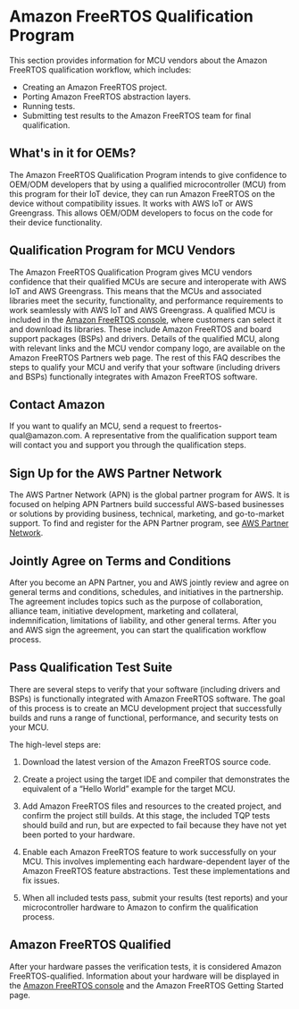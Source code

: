 # Amazon FreeRTOS Qualification Program<a name="freertos-qualification-program"></a>

This section provides information for MCU vendors about the Amazon FreeRTOS qualification workflow, which includes:
+ Creating an Amazon FreeRTOS project\.
+ Porting Amazon FreeRTOS abstraction layers\.
+ Running tests\.
+ Submitting test results to the Amazon FreeRTOS team for final qualification\.

## What's in it for OEMs?<a name="freertos-qualification-oem"></a>

The Amazon FreeRTOS Qualification Program intends to give confidence to OEM/ODM developers that by using a qualified microcontroller \(MCU\) from this program for their IoT device, they can run Amazon FreeRTOS on the device without compatibility issues\. It works with AWS IoT or AWS Greengrass\. This allows OEM/ODM developers to focus on the code for their device functionality\.

## Qualification Program for MCU Vendors<a name="freertos-qualification-vendors"></a>

The Amazon FreeRTOS Qualification Program gives MCU vendors confidence that their qualified MCUs are secure and interoperate with AWS IoT and AWS Greengrass\. This means that the MCUs and associated libraries meet the security, functionality, and performance requirements to work seamlessly with AWS IoT and AWS Greengrass\. A qualified MCU is included in the [Amazon FreeRTOS console](https://console.aws.amazon.com/freertos), where customers can select it and download its libraries\. These include Amazon FreeRTOS and board support packages \(BSPs\) and drivers\. Details of the qualified MCU, along with relevant links and the MCU vendor company logo, are available on the Amazon FreeRTOS Partners web page\. The rest of this FAQ describes the steps to qualify your MCU and verify that your software \(including drivers and BSPs\) functionally integrates with Amazon FreeRTOS software\.

## Contact Amazon<a name="freertos-qualification-contact"></a>

If you want to qualify an MCU, send a request to freertos\-qual@amazon\.com\. A representative from the qualification support team will contact you and support you through the qualification steps\.

## Sign Up for the AWS Partner Network<a name="freertos-partner-net"></a>

The AWS Partner Network \(APN\) is the global partner program for AWS\. It is focused on helping APN Partners build successful AWS\-based businesses or solutions by providing business, technical, marketing, and go\-to\-market support\. To find and register for the APN Partner program, see [AWS Partner Network](https://partnercentral.awspartner.com/AWS_Partner_Application)\.

## Jointly Agree on Terms and Conditions<a name="freertos-partner-collab"></a>

After you become an APN Partner, you and AWS jointly review and agree on general terms and conditions, schedules, and initiatives in the partnership\. The agreement includes topics such as the purpose of collaboration, alliance team, initiative development, marketing and collateral, indemnification, limitations of liability, and other general terms\. After you and AWS sign the agreement, you can start the qualification workflow process\.

## Pass Qualification Test Suite<a name="freertos-partner-workflow"></a>

There are several steps to verify that your software \(including drivers and BSPs\) is functionally integrated with Amazon FreeRTOS software\. The goal of this process is to create an MCU development project that successfully builds and runs a range of functional, performance, and security tests on your MCU\.

The high\-level steps are:

1. Download the latest version of the Amazon FreeRTOS source code\.

1. Create a project using the target IDE and compiler that demonstrates the equivalent of a “Hello World” example for the target MCU\.

1. Add Amazon FreeRTOS files and resources to the created project, and confirm the project still builds\. At this stage, the included TQP tests should build and run, but are expected to fail because they have not yet been ported to your hardware\.

1. Enable each Amazon FreeRTOS feature to work successfully on your MCU\. This involves implementing each hardware\-dependent layer of the Amazon FreeRTOS feature abstractions\. Test these implementations and fix issues\.

1. When all included tests pass, submit your results \(test reports\) and your microcontroller hardware to Amazon to confirm the qualification process\.

## Amazon FreeRTOS Qualified<a name="freertos-partner-qualification"></a>

After your hardware passes the verification tests, it is considered Amazon FreeRTOS\-qualified\. Information about your hardware will be displayed in the [Amazon FreeRTOS console](https://console.aws.amazon.com/freertos) and the Amazon FreeRTOS Getting Started page\.